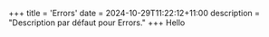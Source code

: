 +++
title = 'Errors'
date = 2024-10-29T11:22:12+11:00
description = "Description par défaut pour Errors."
+++
Hello